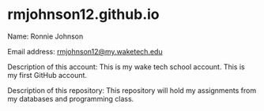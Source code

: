 # rmjohnson12.github.io
Name: Ronnie Johnson  

Email address: rmjohnson12@my.waketech.edu  

Description of this account: This is my wake tech school account. This is my first GitHub account.  

Description of this repository: This repository will hold my assignments from my databases and programming class. 
